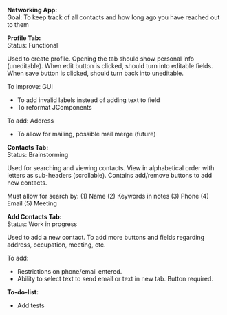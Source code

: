 **Networking App:**\
Goal: To keep track of all contacts and how long ago you have reached out to them

**Profile Tab:**\
Status: Functional

Used to create profile.
Opening the tab should show personal info (uneditable).
When edit button is clicked, should turn into editable fields.
When save button is clicked, should turn back into uneditable.

To improve: GUI
- To add invalid labels instead of adding text to field
- To reformat JComponents

To add: Address
- To allow for mailing, possible mail merge (future)

**Contacts Tab:**\
Status: Brainstorming

Used for searching and viewing contacts.
View in alphabetical order with letters as sub-headers (scrollable).
Contains add/remove buttons to add new contacts.

Must allow for search by:
(1) Name
(2) Keywords in notes
(3) Phone
(4) Email
(5) Meeting


**Add Contacts Tab:**\
Status: Work in progress

Used to add a new contact.
To add more buttons and fields regarding address, occupation, meeting, etc.

To add: 
- Restrictions on phone/email entered.
- Ability to select text to send email or text in new tab. Button required.

**To-do-list:**
- Add tests



